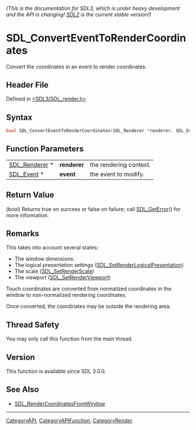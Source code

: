 ###### (This is the documentation for SDL3, which is under heavy development and the API is changing! [SDL2](https://wiki.libsdl.org/SDL2/) is the current stable version!)
# SDL_ConvertEventToRenderCoordinates

Convert the coordinates in an event to render coordinates.

## Header File

Defined in [<SDL3/SDL_render.h>](https://github.com/libsdl-org/SDL/blob/main/include/SDL3/SDL_render.h)

## Syntax

```c
bool SDL_ConvertEventToRenderCoordinates(SDL_Renderer *renderer, SDL_Event *event);
```

## Function Parameters

|                                |              |                        |
| ------------------------------ | ------------ | ---------------------- |
| [SDL_Renderer](SDL_Renderer) * | **renderer** | the rendering context. |
| [SDL_Event](SDL_Event) *       | **event**    | the event to modify.   |

## Return Value

(bool) Returns true on success or false on failure; call
[SDL_GetError](SDL_GetError)() for more information.

## Remarks

This takes into account several states:

- The window dimensions.
- The logical presentation settings
  ([SDL_SetRenderLogicalPresentation](SDL_SetRenderLogicalPresentation))
- The scale ([SDL_SetRenderScale](SDL_SetRenderScale))
- The viewport ([SDL_SetRenderViewport](SDL_SetRenderViewport))

Touch coordinates are converted from normalized coordinates in the window
to non-normalized rendering coordinates.

Once converted, the coordinates may be outside the rendering area.

## Thread Safety

You may only call this function from the main thread.

## Version

This function is available since SDL 3.0.0.

## See Also

- [SDL_RenderCoordinatesFromWindow](SDL_RenderCoordinatesFromWindow)

----
[CategoryAPI](CategoryAPI), [CategoryAPIFunction](CategoryAPIFunction), [CategoryRender](CategoryRender)

